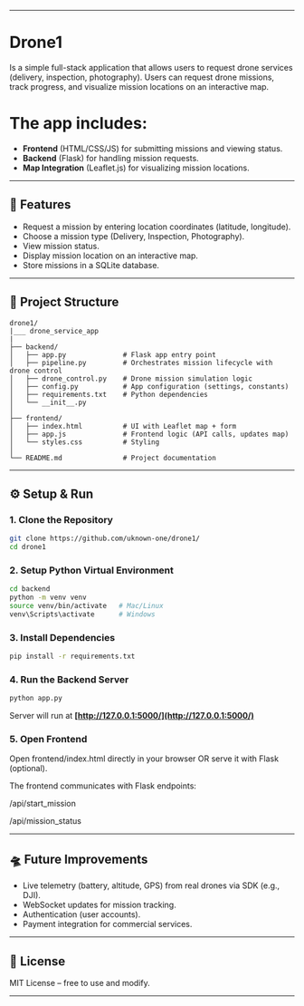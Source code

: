 

---

# Drone1

Is a simple full-stack application that allows users to request drone services (delivery, inspection, photography). Users can request drone missions, track progress, and visualize mission locations on an interactive map.

# The app includes:

* **Frontend** (HTML/CSS/JS) for submitting missions and viewing status.
* **Backend** (Flask) for handling mission requests.
* **Map Integration** (Leaflet.js) for visualizing mission locations.

---

## 🚀 Features

* Request a mission by entering location coordinates (latitude, longitude).
* Choose a mission type (Delivery, Inspection, Photography).
* View mission status.
* Display mission location on an interactive map.
* Store missions in a SQLite database.

---

## 📂 Project Structure

```
drone1/
|___ drone_service_app
|
├── backend/
│   ├── app.py              # Flask app entry point
│   ├── pipeline.py         # Orchestrates mission lifecycle with drone control
│   ├── drone_control.py    # Drone mission simulation logic
│   ├── config.py           # App configuration (settings, constants)
│   ├── requirements.txt    # Python dependencies
│   └── __init__.py
│
├── frontend/
│   ├── index.html          # UI with Leaflet map + form
│   ├── app.js              # Frontend logic (API calls, updates map)
│   └── styles.css          # Styling
│
└── README.md               # Project documentation

```

---

## ⚙️ Setup & Run

### 1. Clone the Repository

```bash
git clone https://github.com/uknown-one/drone1/
cd drone1
```

### 2. Setup Python Virtual Environment

```bash
cd backend
python -m venv venv
source venv/bin/activate   # Mac/Linux
venv\Scripts\activate      # Windows
```

### 3. Install Dependencies

```bash
pip install -r requirements.txt
```

### 4. Run the Backend Server

```bash
python app.py
```

Server will run at **[http://127.0.0.1:5000/](http://127.0.0.1:5000/)**

### 5. Open Frontend

Open frontend/index.html directly in your browser OR serve it with Flask (optional).

The frontend communicates with Flask endpoints:

   /api/start_mission

  /api/mission_status

---

## 🛸 Future Improvements

* Live telemetry (battery, altitude, GPS) from real drones via SDK (e.g., DJI).
* WebSocket updates for mission tracking.
* Authentication (user accounts).
* Payment integration for commercial services.

---

## 📜 License

MIT License – free to use and modify.

---
